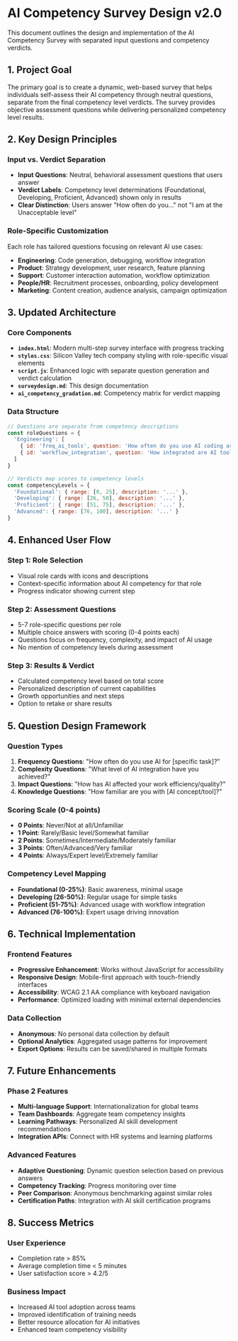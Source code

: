 # AI Competency Survey Design v2.0

This document outlines the design and implementation of the AI Competency Survey with separated input questions and competency verdicts.

## 1. Project Goal

The primary goal is to create a dynamic, web-based survey that helps individuals self-assess their AI competency through neutral questions, separate from the final competency level verdicts. The survey provides objective assessment questions while delivering personalized competency level results.

## 2. Key Design Principles

### Input vs. Verdict Separation
- **Input Questions**: Neutral, behavioral assessment questions that users answer
- **Verdict Labels**: Competency level determinations (Foundational, Developing, Proficient, Advanced) shown only in results
- **Clear Distinction**: Users answer "How often do you..." not "I am at the Unacceptable level"

### Role-Specific Customization
Each role has tailored questions focusing on relevant AI use cases:
- **Engineering**: Code generation, debugging, workflow integration
- **Product**: Strategy development, user research, feature planning
- **Support**: Customer interaction automation, workflow optimization
- **People/HR**: Recruitment processes, onboarding, policy development
- **Marketing**: Content creation, audience analysis, campaign optimization

## 3. Updated Architecture

### Core Components
*   **`index.html`**: Modern multi-step survey interface with progress tracking
*   **`styles.css`**: Silicon Valley tech company styling with role-specific visual elements
*   **`script.js`**: Enhanced logic with separate question generation and verdict calculation
*   **`surveydesign.md`**: This design documentation
*   **`ai_competency_gradation.md`**: Competency matrix for verdict mapping

### Data Structure
```javascript
// Questions are separate from competency descriptions
const roleQuestions = {
  'Engineering': [
    { id: 'freq_ai_tools', question: 'How often do you use AI coding assistants?', options: [...] },
    { id: 'workflow_integration', question: 'How integrated are AI tools in your development workflow?', options: [...] }
  ]
}

// Verdicts map scores to competency levels
const competencyLevels = {
  'Foundational': { range: [0, 25], description: '...' },
  'Developing': { range: [26, 50], description: '...' },
  'Proficient': { range: [51, 75], description: '...' },
  'Advanced': { range: [76, 100], description: '...' }
}
```

## 4. Enhanced User Flow

### Step 1: Role Selection
- Visual role cards with icons and descriptions
- Context-specific information about AI competency for that role
- Progress indicator showing current step

### Step 2: Assessment Questions
- 5-7 role-specific questions per role
- Multiple choice answers with scoring (0-4 points each)
- Questions focus on frequency, complexity, and impact of AI usage
- No mention of competency levels during assessment

### Step 3: Results & Verdict
- Calculated competency level based on total score
- Personalized description of current capabilities
- Growth opportunities and next steps
- Option to retake or share results

## 5. Question Design Framework

### Question Types
1. **Frequency Questions**: "How often do you use AI for [specific task]?"
2. **Complexity Questions**: "What level of AI integration have you achieved?"
3. **Impact Questions**: "How has AI affected your work efficiency/quality?"
4. **Knowledge Questions**: "How familiar are you with [AI concept/tool]?"

### Scoring Scale (0-4 points)
- **0 Points**: Never/Not at all/Unfamiliar
- **1 Point**: Rarely/Basic level/Somewhat familiar
- **2 Points**: Sometimes/Intermediate/Moderately familiar
- **3 Points**: Often/Advanced/Very familiar
- **4 Points**: Always/Expert level/Extremely familiar

### Competency Level Mapping
- **Foundational (0-25%)**: Basic awareness, minimal usage
- **Developing (26-50%)**: Regular usage for simple tasks
- **Proficient (51-75%)**: Advanced usage with workflow integration
- **Advanced (76-100%)**: Expert usage driving innovation

## 6. Technical Implementation

### Frontend Features
- **Progressive Enhancement**: Works without JavaScript for accessibility
- **Responsive Design**: Mobile-first approach with touch-friendly interfaces
- **Accessibility**: WCAG 2.1 AA compliance with keyboard navigation
- **Performance**: Optimized loading with minimal external dependencies

### Data Collection
- **Anonymous**: No personal data collection by default
- **Optional Analytics**: Aggregated usage patterns for improvement
- **Export Options**: Results can be saved/shared in multiple formats

## 7. Future Enhancements

### Phase 2 Features
*   **Multi-language Support**: Internationalization for global teams
*   **Team Dashboards**: Aggregate team competency insights
*   **Learning Pathways**: Personalized AI skill development recommendations
*   **Integration APIs**: Connect with HR systems and learning platforms

### Advanced Features
*   **Adaptive Questioning**: Dynamic question selection based on previous answers
*   **Competency Tracking**: Progress monitoring over time
*   **Peer Comparison**: Anonymous benchmarking against similar roles
*   **Certification Paths**: Integration with AI skill certification programs

## 8. Success Metrics

### User Experience
- Completion rate > 85%
- Average completion time < 5 minutes
- User satisfaction score > 4.2/5

### Business Impact
- Increased AI tool adoption across teams
- Improved identification of training needs
- Better resource allocation for AI initiatives
- Enhanced team competency visibility